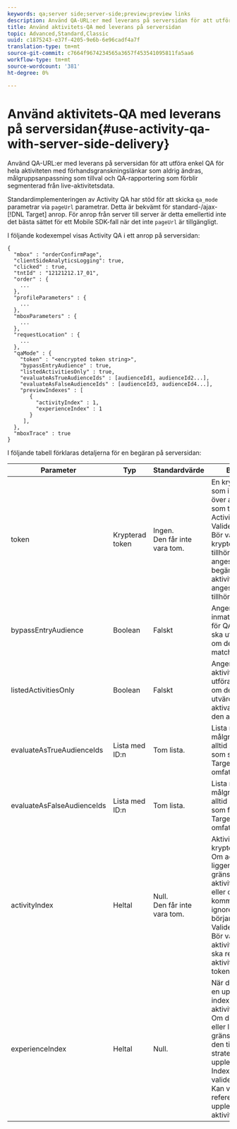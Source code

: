 ```yaml
---
keywords: qa;server side;server-side;preview;preview links
description: Använd QA-URL:er med leverans på serversidan för att utföra enkel QA för hela aktiviteten med förhandsgranskningslänkar som aldrig ändras, målgruppsanpassning som tillval och QA-rapportering som förblir segmenterad från live-aktivitetsdata.
title: Använd aktivitets-QA med leverans på serversidan
topic: Advanced,Standard,Classic
uuid: c1875243-e37f-4205-9e6b-6e96cadf4a7f
translation-type: tm+mt
source-git-commit: c7664f9674234565a3657f453541095811fa5aa6
workflow-type: tm+mt
source-wordcount: '381'
ht-degree: 0%

---
```



# Använd aktivitets-QA med leverans på serversidan{#use-activity-qa-with-server-side-delivery}

Använd QA-URL:er med leverans på serversidan för att utföra enkel QA för hela aktiviteten med förhandsgranskningslänkar som aldrig ändras, målgruppsanpassning som tillval och QA-rapportering som förblir segmenterad från live-aktivitetsdata.

Standardimplementeringen av Activity QA har stöd för att skicka `qa_mode` parametrar via `pageUrl` parametrar. Detta är bekvämt för standard-/ajax- [!DNL Target] anrop. För anrop från server till server är detta emellertid inte det bästa sättet för ett Mobile SDK-fall när det inte `pageUrl` är tillgängligt.

I följande kodexempel visas Activity QA i ett anrop på serversidan:

```
{
  "mbox" : "orderConfirmPage",
  "clientSideAnalyticsLogging": true,
  "clicked" : true,
  "tntId" : "12121212.17_01",
  "order" : {
    ...
  },
  "profileParameters" : {
    ...
  },
  "mboxParameters" : {
    ...
  },
  "requestLocation" : {
    ...
  },
  "qaMode" : {
    "token" : "<encrypted token string>",
    "bypassEntryAudience" : true,
    "listedActivitiesOnly" : true,
    "evaluateAsTrueAudienceIds" : [audienceId1, audienceId2...],
    "evaluateAsFalseAudienceIds" : [audienceId3, audienceId4...],
    "previewIndexes" : [
       {
         "activityIndex" : 1,
         "experienceIndex" : 1
       }
     ],
  },
  "mboxTrace" : true
}
```

I följande tabell förklaras detaljerna för en begäran på serversidan:

| Parameter | Typ | Standardvärde | Beskrivning |
|--- |--- |--- |--- |
| token | Krypterad token | Ingen.<br>Den får inte vara tom. | En krypterad entitet som innehåller listan över aktivitets-ID:n som tillåts att köras i Activity QA.<br>Valideringsregler: Bör vara en krypterad token som tillhör klienten som anges i [!DNL Target] begäran. Alla aktiviteter som anges i token ska tillhöra klienten. |
| bypassEntryAudience | Boolean | Falskt | Anger om inmatningsstegsmål för QA-aktiviteter ska utvärderas eller om de ska anses matcha. |
| listedActivitiesOnly | Boolean | Falskt | Anger om QA-aktiviteter ska utföras separat eller om de ska utvärderas som aktiva aktiviteter för den aktuella miljön. |
| evaluateAsTrueAudienceIds | Lista med ID:n | Tom lista. | Lista med målgrupps-ID:n som alltid ska utvärderas som sanna i [!DNL Target] begärans omfattning. |
| evaluateAsFalseAudienceIds | Lista med ID:n | Tom lista. | Lista med målgrupps-ID:n som alltid ska utvärderas som falska i [!DNL Target] begärans omfattning. |
| activityIndex | Heltal | Null.<br>Den får inte vara tom. | Aktivitetsindex i den krypterade token. Om activityIndex ligger utanför gränserna för aktiviteten i token eller om null, kommer det att ignoreras. Indexet börjar med 1.<br>Valideringsregler: Bör vara minst ett aktivitetsindex och ska referera till en aktivitet som anges i token. |
| experienceIndex | Heltal | Null. | När det anges väljs en upplevelse per index i aktivitetsdefinitionen. Om den inte anges eller ligger utanför gränserna återgår den till aktivitetens strategi för upplevelseväljare. Index börjar med 1 valideringsregler: Kan vara null eller referera till en upplevelse i aktiviteten. |